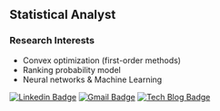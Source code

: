 ## Statistical Analyst

### Research Interests

* Convex optimization (first-order methods)
* Ranking probability model
* Neural networks & Machine Learning

[![Linkedin Badge](https://img.shields.io/badge/-LinkedIn-blue?style=flat-square&logo=Linkedin&logoColor=white&link=https://https://www.linkedin.com/in/sangjun-moon-357457188/)](https://www.linkedin.com/in/sangjun-moon-357457188/)
[![Gmail Badge](https://img.shields.io/badge/Gmail-d14836?style=flat-square&logo=Gmail&logoColor=white&link=mailto:msj5589@gmail.com)](mailto:msj5589@gmail.com)
[![Tech Blog Badge](http://img.shields.io/badge/-Tech%20blog-black?style=flat-square&logo=github&link=https://monster-moon.github.io/)](https://monster-moon.github.io/)
	
